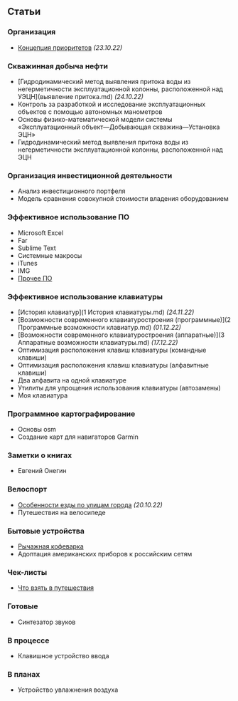 ## Статьи
### Организация  
- [Концепция приоритетов](приоритеты.md) *(23.10.22)*

### Скважинная добыча нефти  
- [Гидродинамический метод выявления притока воды из негерметичности эксплуатационной колонны, расположенной над УЭЦН](выявление притока.md) *(24.10.22)*
- Контроль за разработкой и исследование эксплуатационных объектов с помощью автономных манометров
- Основы физико-математической модели системы «Эксплуатационный объект—Добывающая скважина—Установка ЭЦН»
- Гидродинамический метод выявления притока воды из негерметичности эксплуатационной колонны, расположенной над ЭЦН

### Организация инвестиционной деятельности  
- Анализ инвестиционного портфеля
- Модель сравнения совокупной стоимости владения оборудованием

### Эффективное использование ПО  
- Microsoft Excel
- Far
- Sublime Text
- Системные макросы
- iTunes
- IMG
- [Прочее ПО](Утилиты.md)

### Эффективное использование клавиатуры  
- [История клавиатур](1 История клавиатуры.md) *(24.11.22)*
- [Возможности современного клавиатуростроения (программные)](2 Программные возможности клавиатур.md) *(01.12.22)*
- [Возможности современного клавиатуростроения (аппаратные)](3 Аппаратные возможности клавиатуры.md) *(17.12.22)*
- Оптимизация расположения клавиш клавиатуры (командные клавиши)
- Оптимизация расположения клавиш клавиатуры (алфавитные клавиши)
- Два алфавита на одной клавиатуре
- Утилиты для упрощения использования клавиатуры (автозамены)
- Моя клавиатура

### Программное картографирование 
- Основы osm
- Создание карт для навигаторов Garmin

### Заметки о книгах  
- Евгений Онегин

### Велоспорт  
- [Особенности езды по улицам города](езда.md) *(20.10.22)*
- Путешествия на велосипеде

### Бытовые устройства  
- [Рычажная кофеварка](Кофеварка.md)
- Адоптация американских приборов к российским сетям

### Чек-листы
- [Что взять в путешествия](Путешествия.md)

### Готовые  
- Синтезатор звуков

### В процессе  
- Клавишное устройство ввода

### В планах  
- Устройство увлажнения воздуха
